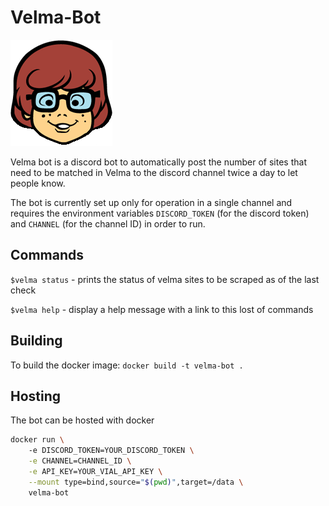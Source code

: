 # Velma-Bot
![Velma from scooby doo](velma.png)

Velma bot is a discord bot to automatically post the number of sites that need to be matched in Velma to the discord channel twice a day to let people know.

The bot is currently set up only for operation in a single channel and requires the environment variables `DISCORD_TOKEN` (for the discord token) and `CHANNEL` (for the channel ID) in order to run.

## Commands

`$velma status` - prints the status of velma sites to be scraped as of the last check

`$velma help` - display a help message with a link to this lost of commands

## Building

To build the docker image:
`docker build -t velma-bot .`
## Hosting

The bot can be hosted with docker

```bash
docker run \ 
	-e DISCORD_TOKEN=YOUR_DISCORD_TOKEN \
	-e CHANNEL=CHANNEL_ID \
	-e API_KEY=YOUR_VIAL_API_KEY \
	--mount type=bind,source="$(pwd)",target=/data \
	velma-bot

```